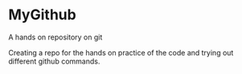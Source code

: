 # MyGithub
A hands on repository on git

Creating a repo for the hands on practice of the code and trying out different github commands.
